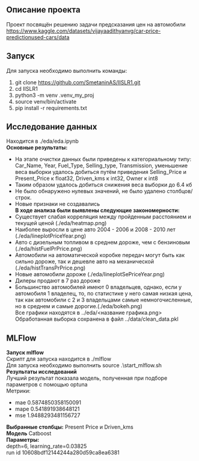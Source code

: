 ## Описание проекта
Проект посвящён решению задачи предсказания цен на автомобили https://www.kaggle.com/datasets/vijayaadithyanvg/car-price-predictionused-cars/data
## Запуск
Для запуска необходимо выполнить команды:
1. git clone https://github.com/SmetaninAS/IISLR1.git
2. cd IISLR1
3. python3 -m venv .venv_my_proj
4. source venv/bin/activate
5. pip install -r requirements.txt

## Исследование данных
Находится в ./eda/eda.ipynb\
**Основные результаты:**
* На этапе очистки данных были приведены к категориальному типу: Car_Name, Year, Fuel_Type, Selling_type, Transmission, уменьшение веса выборки удалось добиться путём приведения Selling_Price и Present_Price к float32, Driven_kms к int32, Owner к int8
* Таким образом удалось добиться снижения веса выборки до 6.4 кб
* Не было обнаружено нулевых значений, не было удалено столбцов/строк.
* Новые признаки не создавались\
**В ходе анализа были выявлены следующие закономерности:**
* Существует слабая корреляция между пройденным расстоянием и текущей ценой (./eda/heatmap.png)
* Наиболее выросли в цене авто 2004 - 2006 и 2008 - 2010 лет (./eda/lineplotPriceYear.png)
* Авто с дизельным топливом в среднем дороже, чем с бензиновым (./eda/histFuelPrPrice.png)
* Автомобили на автоматической коробке передач могут быть как сильно дороже, так и дешевле авто на механической (./eda/histTransPrPrice.png)
* Новые автомобили дороже (./eda/lineplotSePriceYear.png)
* Дилеры продают в 7 раз дороже
* Большинство автомобилей имеют 0 владельцев, однако, если у автомобиля 1 владелец, то, по статистике у него самая низкая цена, так как автомобили с 2 и 3 владельцами самые немногочисленные, но в среднем и самые дорогие.(./eda/bokeh.png)\
Все графики находятся в ../eda/<название графика.png>\
Обработанная выборка сохранена в файл ../data/clean_data.pkl
## MLFlow 
**Запуск mlflow** \
Скрипт для запуска находится в ./mlflow \
Для запуска необходимо выполнить source .\start_mlflow.sh \
**Результаты исследований** \
Лучший результат показала модель, полученная при подборе параметров с помощью optuna \
Метрики: 
* mae
0.5874850358150091
*  mape
0.541891938648121
* mse
1.9488293481156727

**Выбранные столбцы:** Present  Price и Driven_kms   
**Модель** Catboost\
**Параметры:**\
depth=6, learning_rate=0.03825\
run id 10608bdf12144244a280d59ca8ea6381
